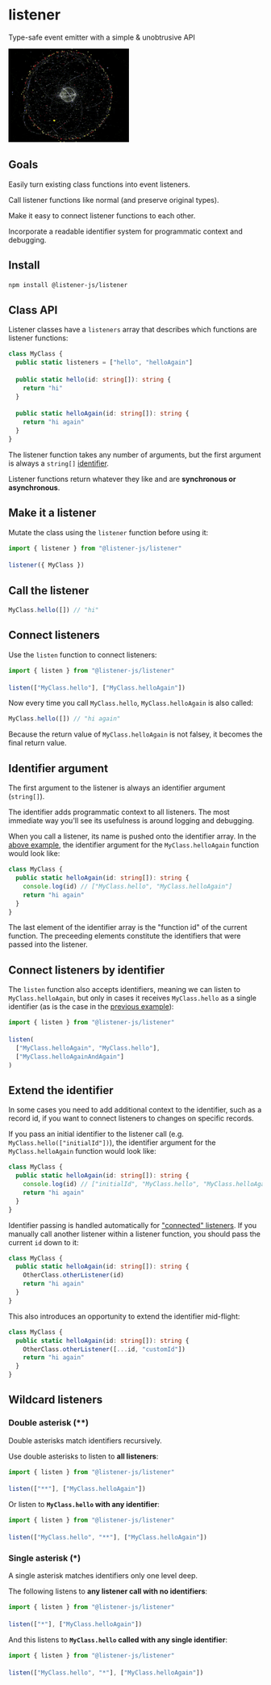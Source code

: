 # listener

Type-safe event emitter with a simple & unobtrusive API

![listener](media/listener.gif)

## Goals

Easily turn existing class functions into event listeners.

Call listener functions like normal (and preserve original types).

Make it easy to connect listener functions to each other.

Incorporate a readable identifier system for programmatic context and debugging.

## Install

```bash
npm install @listener-js/listener
```

## Class API

Listener classes have a `listeners` array that describes which functions are listener functions:

```ts
class MyClass {
  public static listeners = ["hello", "helloAgain"]

  public static hello(id: string[]): string {
    return "hi"
  }

  public static helloAgain(id: string[]): string {
    return "hi again"
  }
}
```

The listener function takes any number of arguments, but the first argument is always a `string[]` [identifier](#identifier-argument).

Listener functions return whatever they like and are **synchronous or asynchronous**.

## Make it a listener

Mutate the class using the `listener` function before using it:

```ts
import { listener } from "@listener-js/listener"

listener({ MyClass })
```

## Call the listener

```ts
MyClass.hello([]) // "hi"
```

## Connect listeners

Use the `listen` function to connect listeners:

```ts
import { listen } from "@listener-js/listener"

listen(["MyClass.hello"], ["MyClass.helloAgain"])
```

Now every time you call `MyClass.hello`, `MyClass.helloAgain` is also called:

```ts
MyClass.hello([]) // "hi again"
```

Because the return value of `MyClass.helloAgain` is not falsey, it becomes the final return value.

## Identifier argument

The first argument to the listener is always an identifier argument (`string[]`).

The identifier adds programmatic context to all listeners. The most immediate way you'll see its usefulness is around logging and debugging.

When you call a listener, its name is pushed onto the identifier array. In the [above example](#connect-listeners), the identifier argument for the `MyClass.helloAgain` function would look like:

```ts
class MyClass {
  public static helloAgain(id: string[]): string {
    console.log(id) // ["MyClass.hello", "MyClass.helloAgain"]
    return "hi again"
  }
}
```

The last element of the identifier array is the "function id" of the current function. The preceeding elements constitute the identifiers that were passed into the listener.

## Connect listeners by identifier

The `listen` function also accepts identifiers, meaning we can listen to `MyClass.helloAgain`, but only in cases it receives `MyClass.hello` as a single identifier (as is the case in the [previous example](#identifier-argument)):

```ts
import { listen } from "@listener-js/listener"

listen(
  ["MyClass.helloAgain", "MyClass.hello"],
  ["MyClass.helloAgainAndAgain"]
)
```

## Extend the identifier

In some cases you need to add additional context to the identifier, such as a record id, if you want to connect listeners to changes on specific records.

If you pass an initial identifier to the listener call (e.g. `MyClass.hello(["initialId"])`), the identifier argument for the `MyClass.helloAgain` function would look like:

```ts
class MyClass {
  public static helloAgain(id: string[]): string {
    console.log(id) // ["initialId", "MyClass.hello", "MyClass.helloAgain"]
    return "hi again"
  }
}
```

Identifier passing is handled automatically for ["connected" listeners](#connect-listeners). If you manually call another listener within a listener function, you should pass the current `id` down to it:

```ts
class MyClass {
  public static helloAgain(id: string[]): string {
    OtherClass.otherListener(id)
    return "hi again"
  }
}
```

This also introduces an opportunity to extend the identifier mid-flight:

```ts
class MyClass {
  public static helloAgain(id: string[]): string {
    OtherClass.otherListener([...id, "customId"])
    return "hi again"
  }
}
```

## Wildcard listeners

### Double asterisk (\*\*)

Double asterisks match identifiers recursively.

Use double asterisks to listen to **all listeners**:

```ts
import { listen } from "@listener-js/listener"

listen(["**"], ["MyClass.helloAgain"])
```

Or listen to **`MyClass.hello` with any identifier**:

```ts
import { listen } from "@listener-js/listener"

listen(["MyClass.hello", "**"], ["MyClass.helloAgain"])
```

### Single asterisk (\*)

A single asterisk matches identifiers only one level deep.

The following listens to **any listener call with no identifiers**:

```ts
import { listen } from "@listener-js/listener"

listen(["*"], ["MyClass.helloAgain"])
```

And this listens to **`MyClass.hello` called with any single identifier**:

```ts
import { listen } from "@listener-js/listener"

listen(["MyClass.hello", "*"], ["MyClass.helloAgain"])
```
